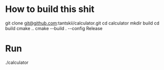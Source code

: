 # How to build this shit
git clone git@github.com:tantskii/calculator.git
cd calculator
mkdir build
cd build
cmake ..
cmake --build . --config Release

# Run
./calculator

